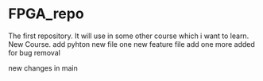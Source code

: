 # FPGA_repo
The first repository.
It will use in some other course which i want to learn.
New Course.
add pyhton new file 
one new feature file add
one more added for bug removal

new changes in main